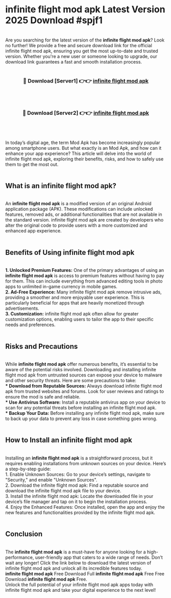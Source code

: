 # infinite flight mod apk Latest Version 2025 Download #spjf1<br>
<br>
Are you searching for the latest version of the <strong>infinite flight mod apk</strong>? Look no further! We provide a free and secure download link for the official infinite flight mod apk, ensuring you get the most up-to-date and trusted version. Whether you're a new user or someone looking to upgrade, our download link guarantees a fast and smooth installation process.
<br>
<br>
<div align="center">
<h3>🔴 Download [Server1] 👉👉 <a href="https://modyolo.store/infinite_flight_mod_apk">infinite flight mod apk</a></h3><br>
<br>
<h3>🔴 Download [Server2] 👉👉 <a href="https://modyolo.store/=infinite_flight_mod_apk">infinite flight mod apk</a></h3><br>
</div>
<br>
<br>
In today’s digital age, the term Mod Apk has become increasingly popular among smartphone users. But what exactly is an Mod Apk, and how can it enhance your app experience? This article will delve into the world of infinite flight mod apk, exploring their benefits, risks, and how to safely use them to get the most out.
<br>
<br>
<h2>What is an infinite flight mod apk?</h2>
<br>
An <strong>infinite flight mod apk</strong> is a modified version of an original Android application package (APK). These modifications can include unlocked features, removed ads, or additional functionalities that are not available in the standard version. infinite flight mod apk are created by developers who alter the original code to provide users with a more customized and enhanced app experience.
<br>
<br>
<h2>Benefits of Using infinite flight mod apk</h2>
<br>
<strong> 1. Unlocked Premium Features:</strong> One of the primary advantages of using an <strong>infinite flight mod apk</strong> is access to premium features without having to pay for them. This can include everything from advanced editing tools in photo apps to unlimited in-game currency in mobile games.
<br>
<strong> 2. Ad-Free Experience:</strong> Many infinite flight mod apk remove intrusive ads, providing a smoother and more enjoyable user experience. This is particularly beneficial for apps that are heavily monetized through advertisements.
<br>
<strong> 3. Customization:</strong> infinite flight mod apk often allow for greater customization options, enabling users to tailor the app to their specific needs and preferences.
<br>
<br>
<h2>Risks and Precautions</h2>
<br>
While <strong>infinite flight mod apk</strong> offer numerous benefits, it’s essential to be aware of the potential risks involved. Downloading and installing infinite flight mod apk from untrusted sources can expose your device to malware and other security threats. Here are some precautions to take:
<br>
<strong> * Download from Reputable Sources:</strong> Always download infinite flight mod apk from trusted websites and forums. Look for user reviews and ratings to ensure the mod is safe and reliable.
<br>
<strong> * Use Antivirus Software:</strong> Install a reputable antivirus app on your device to scan for any potential threats before installing an infinite flight mod apk.
<br>
<strong> * Backup Your Data:</strong> Before installing any infinite flight mod apk, make sure to back up your data to prevent any loss in case something goes wrong.
<br>
<br>
<h2>How to Install an infinite flight mod apk</h2>
<br>
Installing an <strong>infinite flight mod apk</strong> is a straightforward process, but it requires enabling installations from unknown sources on your device. Here’s a step-by-step guide:
<br>
 1. Enable Unknown Sources: Go to your device’s settings, navigate to "Security," and enable "Unknown Sources".
<br>
 2. Download the infinite flight mod apk: Find a reputable source and download the infinite flight mod apk file to your device.
<br>
 3. Install the infinite flight mod apk: Locate the downloaded file in your device’s file manager and tap on it to begin the installation process.
<br>
 4. Enjoy the Enhanced Features: Once installed, open the app and enjoy the new features and functionalities provided by the infinite flight mod apk.
<br>
<br>
<h2><strong>Conclusion</strong></h2>
<br>
The <strong>infinite flight mod apk</strong> is a must-have for anyone looking for a high-performance, user-friendly app that caters to a wide range of needs. Don’t wait any longer! Click the link below to download the latest version of infinite flight mod apk and unlock all its incredible features today.
<br>
<strong>infinite flight mod apk</strong> Free Download Full <strong>infinite flight mod apk</strong> Free Free Download <strong>infinite flight mod apk</strong> Free.
<br>
Unlock the full potential of your infinite flight mod apk apps today with infinite flight mod apk and take your digital experience to the next level!

